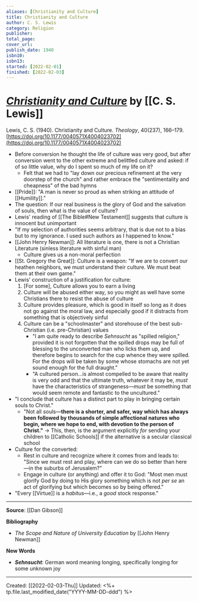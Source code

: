 ```yaml
---
aliases: [Christianity and Culture]
title: Christianity and Culture
author: C. S. Lewis
category: Religion
publisher: 
total_page: 
cover_url: 
publish_date: 1940
isbn10: 
isbn13: 
started: [2022-02-01]
finished: [2022-02-03]
---
```

# [*Christianity and Culture*](https://journals.sagepub.com/doi/10.1177/0040571X4004023702) by [[C. S. Lewis]]

Lewis, C. S. (1940). Christianity and Culture. *Theology*, 40(237), 166–179. [https://doi.org/10.1177/0040571X4004023702](https://doi.org/10.1177/0040571X4004023702)

- Before conversion he thought the life of culture was very good, but after conversion went to the other extreme and belittled culture and asked: if of so little value, why do I spent so much of my life on it?
	- Felt that we had to "lay down our precious refinement at the very doorstep of the church" and rather embrace the "sentimentality and cheapness" of the bad hymns
- [[Pride]]: "A man is never so proud as when striking an attitude of [[Humility]]."
- The question: If our real business is the glory of God and the salvation of souls, then what is the value of culture?
- Lewis' reading of [[The Bible#New Testament]] suggests that culture is innocent but unimportant
- "If my selection of authorities seems arbitrary, that is due not to a bias but to my ignorance. I used such authors as I happened to know."
- [[John Henry Newman]]: All literature is one, there is not a Christian Literature (sinless literature with sinful man)
	- Culture gives us a non-moral perfection
- [[St. Gregory the Great]]: Culture is a weapon: "If we are to convert our heathen neighbors, we must understand their culture. We must beat them at their own game."
- Lewis' construction of a justification for culture:
	1. [For some], Culture allows you to earn a living
	2. Culture will be abused either way, so you might as well have some Christians there to resist the abuse of culture
	3. Culture provides pleasure, which is good in itself so long as it does not go against the moral law, and especially good if it distracts from something that is objectively sinful
	4. Culture can be a "schoolmaster" and storehouse of the best sub-Christian (i.e. pre-Christian) values
		- "I am quite ready to describe *Sehnsucht* as "spilled religion," provided it is not forgotten that the spilled drops may be full of blessing to the unconverted man who licks them up, and therefore begins to search for the cup whence they were spilled. For the drops will be taken by some whose stomachs are not yet sound enough for the full draught."
		- "A cultured person...is almost compelled to be aware that reality is very odd and that the ultimate truth, whatever it may be, *must* have the characteristics of strangeness—*must* be something that would seem remote and fantastic to the uncultured." 
- "I conclude that culture has a distinct part to play in bringing certain souls to Christ."
	- "Not all souls—**there is a shorter, and safer, way which has always been followed by thousands of simple affectional natures who begin, where we hope to end, with devotion to the person of Christ."** → This, then, is the argument explicitly *for* sending your children to [[Catholic Schools]] if the alternative is a secular classical school
- Culture for the converted:
	- Rest in culture and recognize where it comes from and leads to: "Since we must rest and play, where can we do so better than here—in the suburbs of Jerusalem?"
	- Engage in culture (or anything) and offer it to God: "Most men must glorify God by doing to His glory something which is not *per se* an act of glorifying but which becomes so by being offered."
- "Every [[Virtue]] is a *habitus*—i.e., a *good* stock response."

--- 
**Source**: [[Dan Gibson]]

**Bibliography**

- *The Scope and Nature of University Education* by [[John Henry Newman]]

**New Words**

- ***Sehnsucht***: German word meaning longing, specifically longing for some unknown joy

---
Created: [[2022-02-03-Thu]]
Updated: <%+ tp.file.last_modified_date("YYYY-MM-DD-ddd") %>
